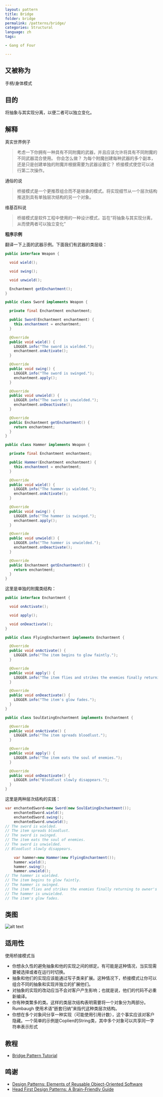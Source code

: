 ```yaml
---
layout: pattern
title: Bridge
folder: bridge
permalink: /patterns/bridge/
categories: Structural
language: zh
tags:

- Gang of Four

---
```


## 又被称为

手柄/身体模式

## 目的

将抽象与其实现分离，以便二者可以独立变化。

## 解释

真实世界例子

> 考虑一下你拥有一种具有不同附魔的武器，并且应该允许将具有不同附魔的不同武器混合使用。 你会怎么做？ 为每个附魔创建每种武器的多个副本，还是只是创建单独的附魔并根据需要为武器设置它？
> 桥接模式使您可以进行第二次操作。

通俗的说

> 桥接模式是一个更推荐组合而不是继承的模式。将实现细节从一个层次结构推送到具有单独层次结构的另一个对象。

维基百科说

> 桥接模式是软件工程中使用的一种设计模式，旨在“将抽象与其实现分离，从而使两者可以独立变化”

**程序示例**

翻译一下上面的武器示例。下面我们有武器的类层级：

```java
public interface Weapon {

  void wield();

  void swing();

  void unwield();

  Enchantment getEnchantment();
}

public class Sword implements Weapon {

  private final Enchantment enchantment;

  public Sword(Enchantment enchantment) {
    this.enchantment = enchantment;
  }

  @Override
  public void wield() {
    LOGGER.info("The sword is wielded.");
    enchantment.onActivate();
  }

  @Override
  public void swing() {
    LOGGER.info("The sword is swinged.");
    enchantment.apply();
  }

  @Override
  public void unwield() {
    LOGGER.info("The sword is unwielded.");
    enchantment.onDeactivate();
  }

  @Override
  public Enchantment getEnchantment() {
    return enchantment;
  }
}

public class Hammer implements Weapon {

  private final Enchantment enchantment;

  public Hammer(Enchantment enchantment) {
    this.enchantment = enchantment;
  }

  @Override
  public void wield() {
    LOGGER.info("The hammer is wielded.");
    enchantment.onActivate();
  }

  @Override
  public void swing() {
    LOGGER.info("The hammer is swinged.");
    enchantment.apply();
  }

  @Override
  public void unwield() {
    LOGGER.info("The hammer is unwielded.");
    enchantment.onDeactivate();
  }

  @Override
  public Enchantment getEnchantment() {
    return enchantment;
  }
}
```

这里是单独的附魔类结构：

```java
public interface Enchantment {

  void onActivate();

  void apply();

  void onDeactivate();
}

public class FlyingEnchantment implements Enchantment {

  @Override
  public void onActivate() {
    LOGGER.info("The item begins to glow faintly.");
  }

  @Override
  public void apply() {
    LOGGER.info("The item flies and strikes the enemies finally returning to owner's hand.");
  }

  @Override
  public void onDeactivate() {
    LOGGER.info("The item's glow fades.");
  }
}

public class SoulEatingEnchantment implements Enchantment {

  @Override
  public void onActivate() {
    LOGGER.info("The item spreads bloodlust.");
  }

  @Override
  public void apply() {
    LOGGER.info("The item eats the soul of enemies.");
  }

  @Override
  public void onDeactivate() {
    LOGGER.info("Bloodlust slowly disappears.");
  }
}
```

这里是两种层次结构的实践：

```java
var enchantedSword=new Sword(new SoulEatingEnchantment());
    enchantedSword.wield();
    enchantedSword.swing();
    enchantedSword.unwield();
// The sword is wielded.
// The item spreads bloodlust.
// The sword is swinged.
// The item eats the soul of enemies.
// The sword is unwielded.
// Bloodlust slowly disappears.

    var hammer=new Hammer(new FlyingEnchantment());
    hammer.wield();
    hammer.swing();
    hammer.unwield();
// The hammer is wielded.
// The item begins to glow faintly.
// The hammer is swinged.
// The item flies and strikes the enemies finally returning to owner's hand.
// The hammer is unwielded.
// The item's glow fades.
```

## 类图

![alt text](../../../bridge/etc/bridge.urm.png "Bridge class diagram")

## 适用性

使用桥接模式当

* 你想永久性的避免抽象和他的实现之间的绑定。有可能是这种情况，当实现需要被选择或者在运行时切换。
* 抽象和他们的实现应该能通过写子类来扩展。这种情况下，桥接模式让你可以组合不同的抽象和实现并独立的扩展他们。
* 对抽象的实现的改动应当不会对客户产生影响；也就是说，他们的代码不必重新编译。
* 你有种类繁多的类。这样的类层次结构表明需要将一个对象分为两部分。Rumbaugh 使用术语“嵌套归纳”来指代这种类层次结构。
* 你想在多个对象间分享一种实现（可能使用引用计数），这个事实应该对客户隐藏。一个简单的示例是Coplien的String类，其中多个对象可以共享同一字符串表示形式

## 教程

* [Bridge Pattern Tutorial](https://www.journaldev.com/1491/bridge-design-pattern-java)

## 鸣谢

* [Design Patterns: Elements of Reusable Object-Oriented Software](https://www.amazon.com/gp/product/0201633612/ref=as_li_tl?ie=UTF8&camp=1789&creative=9325&creativeASIN=0201633612&linkCode=as2&tag=javadesignpat-20&linkId=675d49790ce11db99d90bde47f1aeb59)
* [Head First Design Patterns: A Brain-Friendly Guide](https://www.amazon.com/gp/product/0596007124/ref=as_li_tl?ie=UTF8&camp=1789&creative=9325&creativeASIN=0596007124&linkCode=as2&tag=javadesignpat-20&linkId=6b8b6eea86021af6c8e3cd3fc382cb5b)
